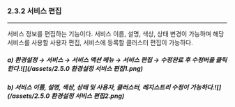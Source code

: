 ### 2.3.2    서비스 편집

---

서비스 정보를 편집하는 기능이다. 서비스 이름, 설명, 색상, 상태 변경이 가능하며 해당 서비스를 사용할 사용자 편집, 서비스에 등록할 클러스터 편집이 가능하다.

##### a\)    환경설정 → 서비스 → 서비스 액션 메뉴 → 서비스 편집 → 수정완료 후 수정버을 클릭한다.![](/assets/2.5.0 환경설정 서비스 편집1.png)

##### b\) 서비스 이름, 설명, 색상, 상태 및 사용자, 클러스터, 레지스트리 수정이 가능하다.![](/assets/2.5.0 환경설정 서비스 편집2.png)



